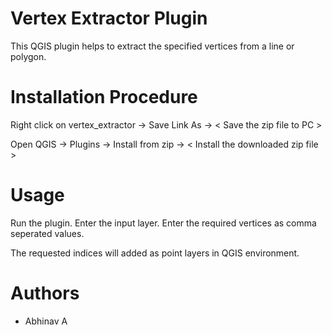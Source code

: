 # Vertex Extractor Plugin

This QGIS plugin helps to extract the specified vertices from a line or polygon.

# Installation Procedure

Right click on vertex_extractor -> Save Link As -> < Save the zip file to PC >

Open QGIS -> Plugins -> Install from zip -> < Install the downloaded zip file > 
  
# Usage

Run the plugin.
Enter the input layer.
Enter the required vertices as comma seperated values.

The requested indices will added as point layers in QGIS environment.

# Authors

<ul>
<li> Abhinav A </li>
  </ul>
